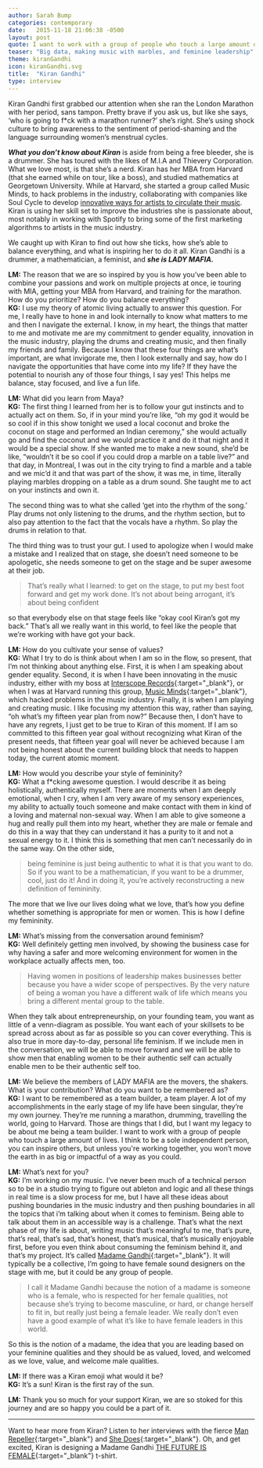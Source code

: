 ```yaml
---
author: Sarah Bump
categories: contemporary
date:   2015-11-18 21:06:38 -0500
layout: post
quote: I want to work with a group of people who touch a large amount of lives. I think to be a sole independent person, you can inspire others, but unless you’re working together, you won’t move the earth in as big or impactful of a way as you could.
teaser: "Big data, making music with marbles, and feminine leadership"
theme: kiranGandhi
icon: kiranGandhi.svg
title:  "Kiran Gandhi"
type: interview
---
```


Kiran Gandhi first grabbed our attention when she ran the London Marathon with her period, sans tampon. Pretty brave if you ask us, but like she says, ‘who is going to f*ck with a marathon runner?’ she’s right. She’s using shock culture to bring awareness to the sentiment of period-shaming and the language surrounding women’s menstrual cycles.

**_What you don’t know about Kiran_** is aside from being a free bleeder, she is a drummer. She has toured with the likes of M.I.A and Thievery Corporation. What we love most, is that she’s a nerd. Kiran has her MBA from Harvard (that she earned while on tour, like a boss), and studied mathematics at Georgetown University. While at Harvard, she started a group called Music Minds, to hack problems in the industry, collaborating with companies like Soul Cycle to develop [innovative ways for artists to circulate their music](http://kirangandhi.com/2015/03/05/musicminds-soulcycle-as-curator/).
Kiran is using her skill set to improve the industries she is passionate about, most notably in working with Spotify to bring some of the first marketing algorithms to artists in the music industry.

We caught up with Kiran to find out how she ticks, how she’s able to balance everything, and what is inspiring her to do it all. Kiran Gandhi is a drummer, a mathematician, a feminist, and **_she is LADY MAFIA._**

<i class="em em-ladymafia"></i> **LM:** The reason that we are so inspired by you is how you’ve been able to combine your passions and work on multiple projects at once, ie touring with MIA, getting your MBA from Harvard, and training for the marathon. How do you prioritize? How do you balance everything? <br>
<i class="em em-sunny"></i> **KG:** I use my theory of atomic living actually to answer this question. For me, I really have to hone in and look internally to know what matters to me and then I navigate the external. I know, in my heart, the things that matter to me and motivate me are my commitment to gender equality, innovation in the music industry, playing the drums and creating music, and then finally my friends and family.  Because I know that these four things are what’s important, are what invigorate me, then I look externally and say, how do I navigate the opportunities that have come into my life? If they have the potential to nourish any of those four things, I say yes! This helps me balance, stay focused, and live a fun life.

<i class="em em-ladymafia"></i> **LM:** What did you learn from Maya? <br>
<i class="em em-sunny"></i> **KG:** The first thing I learned from her is to follow your gut instincts and to actually act on them. So, if in your mind you’re like, “oh my god it would be so cool if in this show tonight we used a local coconut and broke the coconut on stage and performed an Indian ceremony,” she would actually go and find the coconut and we would practice it and do it that night and it would be a special show. If she wanted me to make a new sound, she’d be like, “wouldn’t it be so cool if you could drop a marble on a table live?” and that day, in Montreal, I was out in the city trying to find a marble and a table and we mic’d it and that was part of the show, it was me, in time, literally playing marbles dropping on a table as a drum sound. She taught me to act on your instincts and own it.

The second thing was to what she called ‘get into the rhythm of the song.’ Play drums not only listening to the drums, and the rhythm section, but to also pay attention to the fact that the vocals have a rhythm. So play the drums in relation to that.

The third thing was to trust your gut. I used to apologize when I would make a mistake and I realized that on stage, she doesn’t need someone to be apologetic, she needs someone to get on the stage and be super awesome at their job.

> That’s really what I learned: to get on the stage, to put my best foot forward and get my work done. It’s not about being arrogant, it’s about being confident

so that everybody else on that stage feels like “okay cool Kiran’s got my back.” That’s all we really want in this world, to feel like the people that we’re working with have got your back.

<i class="em em-ladymafia"></i> **LM:** How do you cultivate your sense of values? <br>
<i class="em em-sunny"></i> **KG:** What I try to do is think about when I am so in the flow, so present, that I’m not thinking about anything else. First, it is when I am speaking about gender equality. Second, it is when I have been innovating in the music industry, either with my boss at [Interscope Records](http://www.interscope.com/ "Interscope Records"){:target="_blank"}, or when I was at Harvard running this group, [Music Minds](http://kirangandhi.com/2015/03/05/musicminds-soulcycle-as-curator/){:target="_blank"}, which hacked problems in the music industry. Finally, it is when I am playing and creating music. I like focusing my attention this way, rather than saying, “oh what’s my fifteen year plan from now?” Because then, I don’t have to have any regrets, I just get to be true to Kiran of this moment. If I am so committed to this fifteen year goal without recognizing what Kiran of the present needs, that fifteen year goal will never be achieved because I am not being honest about the current building block that needs to happen today, the current atomic moment.  

<i class="em em-ladymafia"></i> **LM:** How would you describe your style of femininity? <br>
<i class="em em-sunny"></i> **KG:** What a f*cking awesome question. I would describe it as being holistically, authentically myself. There are moments when I am deeply emotional, when I cry, when I am very aware of my sensory experiences, my ability to actually touch someone and make contact with them in kind of a loving and maternal non-sexual way. When I am able to give someone a hug and really pull them into my heart, whether they are male or female and do this in a way that they can understand it has a purity to it and not a sexual energy to it. I think this is something that men can’t necessarily do in the same way. On the other side,

> being feminine is just being authentic to what it is that you want to do. So if you want to be a mathematician, if you want to be a drummer, cool, just do it! And in doing it, you’re actively reconstructing a new definition of femininity.

The more that we live our lives doing what we love, that’s how you define whether something is appropriate for men or women. This is how I define my femininity.


<i class="em em-ladymafia"></i> **LM:** What’s missing from the conversation around feminism? <br>
<i class="em em-sunny"></i> **KG:** Well definitely getting men involved, by showing the business case for why having a safer and more welcoming environment for women in the workplace actually affects men, too.

> Having women in positions of leadership makes businesses better because you have a wider scope of perspectives. By the very nature of being a woman you have a different walk of life which means you bring a different mental group to the table.

When they talk about entrepreneurship, on your founding team, you want as little of a venn-diagram as possible. You want each of your skillsets to be spread across about as far as possible so you can cover everything. This is also true in more day-to-day, personal life feminism. If we include men in the conversation, we will be able to move forward and we will be able to show men that enabling women to be their authentic self can actually enable men to be their authentic self too.

<i class="em em-ladymafia"></i> **LM:** We believe the members of LADY MAFIA are the movers, the shakers. What is your contribution? What do you want to be remembered as?<br>
<i class="em em-sunny"></i> **KG:** I want to be remembered as a team builder, a team player. A lot of my accomplishments in the early stage of my life have been singular, they’re my own journey. They’re me running a marathon, drumming, travelling the world, going to Harvard. Those are things that I did, but I want my legacy to be about me being a team builder. I want to work with a group of people who touch a large amount of lives. I think to be a sole independent  person, you can inspire others, but unless you're working together, you won’t move the earth in as big or impactful of a way as you could.

<i class="em em-ladymafia"></i> **LM:** What’s next for you? <br>
<i class="em em-sunny"></i> **KG:** I’m working on my music. I’ve never been much of a technical person so to be in a studio trying to figure out ableton and logic and all these things in real time is a slow process for me, but I have all these ideas about pushing boundaries in the music industry and then pushing boundaries in all the topics that i’m talking about when it comes to feminism. Being able to talk about them in an accessible way is a challenge. That’s what the next phase of my life is about, writing music that’s meaningful to me, that’s pure, that’s real, that’s sad, that’s honest, that’s musical, that’s musically enjoyable first, before you even think about consuming the feminism behind it, and that’s my project. It’s called [Madame Gandhi](https://soundcloud.com/madamegandhi "Madame Gandhi"){:target="_blank"}. It will typically be a collective, I’m going to have female sound designers on the stage with me, but it could be any group of people.

> I call it Madame Gandhi because the notion of a madame is someone who is a female, who is respected for her female qualities, not because she’s trying to become masculine, or hard, or change herself to fit in, but really just being a female leader. We really don’t even have a good example of what it’s like to have female leaders in this world.

So this is the notion of a madame, the idea that you are leading based on your feminine qualities and they should be as valued, loved, and welcomed as we love, value, and welcome male qualities.

<i class="em em-ladymafia"></i> **LM:** If there was a Kiran emoji what would it be? <br>
<i class="em em-sunny"></i> **KG:** It’s a sun! Kiran is the first ray of the sun.

**LM:** Thank you so much for your support Kiran, we are so stoked for this journey and are so happy you could be a part of it.

---

Want to hear more from Kiran? Listen to her interviews with the fierce [Man Repeller](http://www.manrepeller.com/2015/10/oh-boy-podcast-kiran-gandhi.html "Oh Boy Podcast"){:target="_blank"} and [She Does](http://www.shedoespodcast.com/listen/20-in-your-flow-kiran-gandhi "She Does Podcast"){:target="_blank"}. Oh, and get excited, Kiran is designing a Madame Gandhi [THE FUTURE IS FEMALE](http://otherwild.com/products/the-future-is-female-t-shirt "buy this sick shirt"){:target="_blank"} t-shirt.
